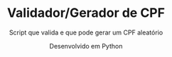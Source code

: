 <h1 align="center">Validador/Gerador de CPF</h1>
<p align="center">Script que valida e que pode gerar um CPF aleatório</p>
<p align="center">Desenvolvido em Python</p>
